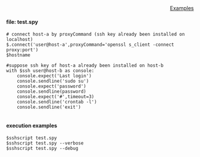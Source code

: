 <div style="text-align:right"><a href="./index">Examples</a></div>

#### file: test.spy
```
# connect host-a by proxyCommand (ssh key already been installed on localhost)
$.connect('user@host-a',proxyCommand='openssl s_client -connect proxy:port')
$hostname

#suppose ssh key of host-a already been installed on host-b
with $ssh user@host-b as console:
    console.expect('Last login')
    console.sendline('sudo su')
    console.expect('password')
    console.sendline(password)
    console.expect('#',timeout=3)
    console.sendline('crontab -l')
    console.sendline('exit')
 
```

#### execution examples
```
$sshscript test.spy
$sshscript test.spy --verbose
$sshscript test.spy --debug
```
